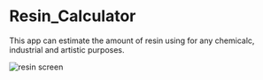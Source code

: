 # Resin_Calculator


This app can estimate the amount of resin using for any chemicalc, industrial and artistic purposes.



![resin screen](https://user-images.githubusercontent.com/74653444/124501981-cbb0c980-ddd7-11eb-9c59-26ae6840d796.png)
